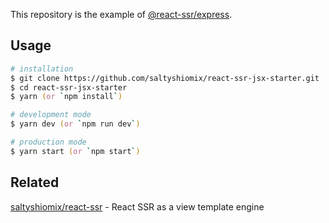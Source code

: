 This repository is the example of [@react-ssr/express](https://npm.im/@react-ssr/express).

## Usage

```zsh
# installation
$ git clone https://github.com/saltyshiomix/react-ssr-jsx-starter.git
$ cd react-ssr-jsx-starter
$ yarn (or `npm install`)

# development mode
$ yarn dev (or `npm run dev`)

# production mode
$ yarn start (or `npm start`)
```

## Related

[saltyshiomix/react-ssr](https://github.com/saltyshiomix/react-ssr) - React SSR as a view template engine

